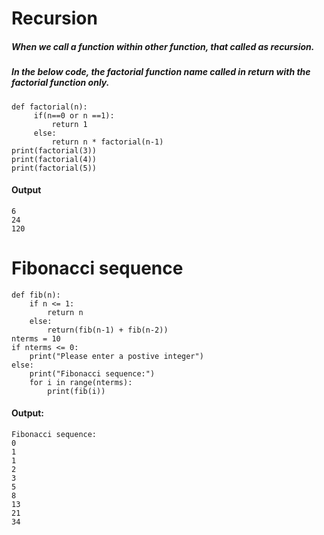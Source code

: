 # Recursion
##### When we call a function within other function, that called as recursion.
##### In the below code, the factorial function name called in return with the factorial function only.
```
def factorial(n):
     if(n==0 or n ==1):
         return 1
     else:
         return n * factorial(n-1)
print(factorial(3))
print(factorial(4))
print(factorial(5))
```
#### Output
```
6
24
120
```
# Fibonacci sequence
```
def fib(n):
    if n <= 1:
        return n
    else:
        return(fib(n-1) + fib(n-2))
nterms = 10
if nterms <= 0:
    print("Please enter a postive integer")
else:
    print("Fibonacci sequence:")
    for i in range(nterms):
        print(fib(i))
```
#### Output:
```
Fibonacci sequence:
0
1
1
2
3
5
8
13
21
34
```